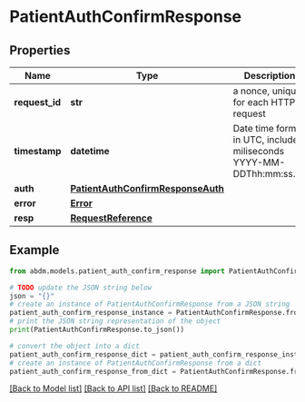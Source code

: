 # PatientAuthConfirmResponse


## Properties

Name | Type | Description | Notes
------------ | ------------- | ------------- | -------------
**request_id** | **str** | a nonce, unique for each HTTP request | 
**timestamp** | **datetime** | Date time format in UTC, includes miliseconds YYYY-MM-DDThh:mm:ss.vZ | 
**auth** | [**PatientAuthConfirmResponseAuth**](PatientAuthConfirmResponseAuth.md) |  | [optional] 
**error** | [**Error**](Error.md) |  | [optional] 
**resp** | [**RequestReference**](RequestReference.md) |  | 

## Example

```python
from abdm.models.patient_auth_confirm_response import PatientAuthConfirmResponse

# TODO update the JSON string below
json = "{}"
# create an instance of PatientAuthConfirmResponse from a JSON string
patient_auth_confirm_response_instance = PatientAuthConfirmResponse.from_json(json)
# print the JSON string representation of the object
print(PatientAuthConfirmResponse.to_json())

# convert the object into a dict
patient_auth_confirm_response_dict = patient_auth_confirm_response_instance.to_dict()
# create an instance of PatientAuthConfirmResponse from a dict
patient_auth_confirm_response_from_dict = PatientAuthConfirmResponse.from_dict(patient_auth_confirm_response_dict)
```
[[Back to Model list]](../README.md#documentation-for-models) [[Back to API list]](../README.md#documentation-for-api-endpoints) [[Back to README]](../README.md)


